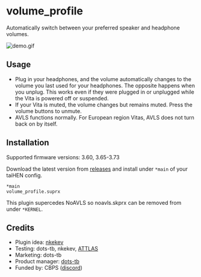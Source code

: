# volume_profile

Automatically switch between your preferred speaker and headphone volumes.

![demo.gif](https://github.com/cuevavirus/volume_profile/raw/assets/demo.gif)

## Usage

- Plug in your headphones, and the volume automatically changes to the volume you last used for your headphones. The opposite happens when you unplug. This works even if they were plugged in or unplugged while the Vita is powered off or suspended.
- If your Vita is muted, the volume changes but remains muted. Press the volume buttons to unmute.
- AVLS functions normally. For European region Vitas, AVLS does not turn back on by itself.

## Installation

Supported firmware versions: 3.60, 3.65-3.73

Download the latest version from [releases](https://github.com/cuevavirus/volume_profile/releases) and install under `*main` of your taiHEN config.

```
*main
volume_profile.suprx
```

This plugin supercedes NoAVLS so noavls.skprx can be removed from under `*KERNEL`.

## Credits

- Plugin idea: [nkekev](https://twitter.com/Nkekev)
- Testing: dots-tb, nkekev, [ATTLAS](https://twitter.com/ATTLAS_)
- Marketing: dots-tb
- Product manager: [dots-tb](https://www.youtube.com/channel/UCsGdCQOiM33p16vZT-zM9MA)
- Funded by: CBPS ([discord](https://discord.gg/2nDCbxJ))
